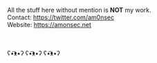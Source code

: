 All the stuff here without mention is __NOT__ my work.</br>
Contact: <https://twitter.com/am0nsec></br>
Website: <https://amonsec.net></br>

</br>
</br>
ʕ•͡ᴥ•ʔ ʕ•͡ᴥ•ʔ ʕ•͡ᴥ•ʔ

